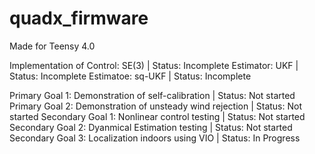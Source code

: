 # quadx_firmware
 
Made for Teensy 4.0

Implementation of
Control: SE(3) | Status: Incomplete
Estimator: UKF | Status: Incomplete
Estimatoe: sq-UKF | Status: Incomplete

Primary Goal 1: Demonstration of self-calibration | Status: Not started
Primary Goal 2: Demonstration of unsteady wind rejection | Status: Not started
Secondary Goal 1: Nonlinear control testing | Status: Not started
Secondary Goal 2: Dyanmical Estimation testing | Status: Not started
Secondary Goal 3: Localization indoors using VIO | Status: In Progress
